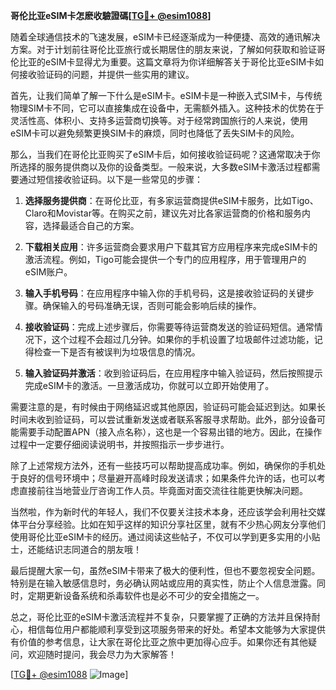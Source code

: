 **哥伦比亚eSIM卡怎麽收驗證碼[[TG💪+ @esim1088](https://t.me/s/esim1088)]**

随着全球通信技术的飞速发展，eSIM卡已经逐渐成为一种便捷、高效的通讯解决方案。对于计划前往哥伦比亚旅行或长期居住的朋友来说，了解如何获取和验证哥伦比亚的eSIM卡显得尤为重要。这篇文章将为你详细解答关于哥伦比亚eSIM卡如何接收验证码的问题，并提供一些实用的建议。

首先，让我们简单了解一下什么是eSIM卡。eSIM卡是一种嵌入式SIM卡，与传统物理SIM卡不同，它可以直接集成在设备中，无需额外插入。这种技术的优势在于灵活性高、体积小、支持多运营商切换等。对于经常跨国旅行的人来说，使用eSIM卡可以避免频繁更换SIM卡的麻烦，同时也降低了丢失SIM卡的风险。

那么，当我们在哥伦比亚购买了eSIM卡后，如何接收验证码呢？这通常取决于你所选择的服务提供商以及你的设备类型。一般来说，大多数eSIM卡激活过程都需要通过短信接收验证码。以下是一些常见的步骤：

1. **选择服务提供商**：在哥伦比亚，有多家运营商提供eSIM卡服务，比如Tigo、Claro和Movistar等。在购买之前，建议先对比各家运营商的价格和服务内容，选择最适合自己的方案。

2. **下载相关应用**：许多运营商会要求用户下载其官方应用程序来完成eSIM卡的激活流程。例如，Tigo可能会提供一个专门的应用程序，用于管理用户的eSIM账户。

3. **输入手机号码**：在应用程序中输入你的手机号码，这是接收验证码的关键步骤。确保输入的号码准确无误，否则可能会影响后续的操作。

4. **接收验证码**：完成上述步骤后，你需要等待运营商发送的验证码短信。通常情况下，这个过程不会超过几分钟。如果你的手机设置了垃圾邮件过滤功能，记得检查一下是否有被误判为垃圾信息的情况。

5. **输入验证码并激活**：收到验证码后，在应用程序中输入验证码，然后按照提示完成eSIM卡的激活。一旦激活成功，你就可以立即开始使用了。

需要注意的是，有时候由于网络延迟或其他原因，验证码可能会延迟到达。如果长时间未收到验证码，可以尝试重新发送或者联系客服寻求帮助。此外，部分设备可能需要手动配置APN（接入点名称），这也是一个容易出错的地方。因此，在操作过程中一定要仔细阅读说明书，并按照指示一步步进行。

除了上述常规方法外，还有一些技巧可以帮助提高成功率。例如，确保你的手机处于良好的信号环境中；尽量避开高峰时段发送请求；如果条件允许的话，也可以考虑直接前往当地营业厅咨询工作人员。毕竟面对面交流往往能更快解决问题。

当然啦，作为新时代的年轻人，我们不仅要关注技术本身，还应该学会利用社交媒体平台分享经验。比如在知乎这样的知识分享社区里，就有不少热心网友分享他们使用哥伦比亚eSIM卡的经历。通过阅读这些帖子，不仅可以学到更多实用的小贴士，还能结识志同道合的朋友哦！

最后提醒大家一句，虽然eSIM卡带来了极大的便利性，但也不要忽视安全问题。特别是在输入敏感信息时，务必确认网站或应用的真实性，防止个人信息泄露。同时，定期更新设备系统和杀毒软件也是必不可少的安全措施之一。

总之，哥伦比亚的eSIM卡激活流程并不复杂，只要掌握了正确的方法并且保持耐心，相信每位用户都能顺利享受到这项服务带来的好处。希望本文能够为大家提供有价值的参考信息，让大家在哥伦比亚之旅中更加得心应手。如果你还有其他疑问，欢迎随时提问，我会尽力为大家解答！

[[TG💪+ @esim1088](https://t.me/s/esim1088) ![Image](https://i.postimg.cc/4NQfJmqS/Snipaste-2025-05-13-00-14-12.png)]